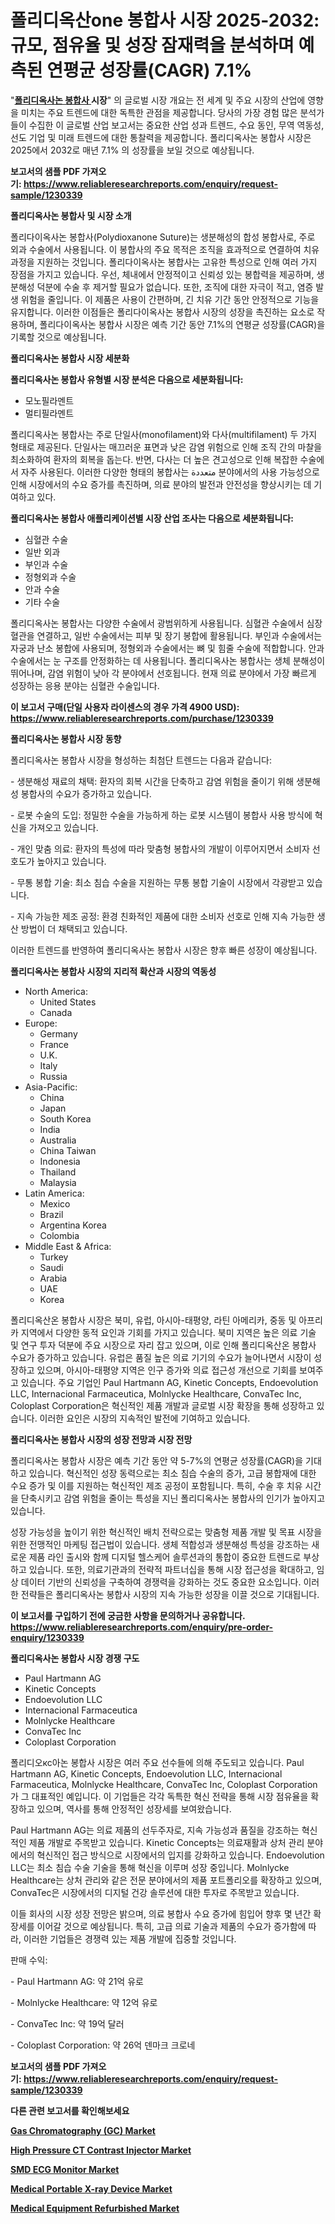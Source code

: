 <p><h1>폴리디옥산one 봉합사 시장 2025-2032: 규모, 점유율 및 성장 잠재력을 분석하며 예측된 연평균 성장률(CAGR) 7.1%</h1></p><p>"<strong><a href="https://www.reliableresearchreports.com/polydioxanone-suture-r1230339?utm_campaign=106&utm_medium=7&utm_source=Github&utm_content=ia&utm_term=15012025&utm_id=polydioxanone-suture">폴리디옥사논 봉합사&nbsp;</a></strong><strong>시장</strong>" 의 글로벌 시장 개요는 전 세계 및 주요 시장의 산업에 영향을 미치는 주요 트렌드에 대한 독특한 관점을 제공합니다. 당사의 가장 경험 많은 분석가들이 수집한 이 글로벌 산업 보고서는 중요한 산업 성과 트렌드, 수요 동인, 무역 역동성, 선도 기업 및 미래 트렌드에 대한 통찰력을 제공합니다. 폴리디옥사논 봉합사 시장은 2025에서 2032로 매년 7.1% 의 성장률을 보일 것으로 예상됩니다.&nbsp;</p>
<p><strong>보고서의 샘플 PDF 가져오기:&nbsp;<a href="https://www.reliableresearchreports.com/enquiry/request-sample/1230339?utm_campaign=106&utm_medium=7&utm_source=Github&utm_content=ia&utm_term=15012025&utm_id=polydioxanone-suture">https://www.reliableresearchreports.com/enquiry/request-sample/1230339</a></strong></p>
<p><strong>폴리디옥사논 봉합사 및 시장 소개</strong></p>
<p><p>폴리다이옥사논 봉합사(Polydioxanone Suture)는 생분해성의 합성 봉합사로, 주로 외과 수술에서 사용됩니다. 이 봉합사의 주요 목적은 조직을 효과적으로 연결하여 치유 과정을 지원하는 것입니다. 폴리다이옥사논 봉합사는 고유한 특성으로 인해 여러 가지 장점을 가지고 있습니다. 우선, 체내에서 안정적이고 신뢰성 있는 봉합력을 제공하며, 생분해성 덕분에 수술 후 제거할 필요가 없습니다. 또한, 조직에 대한 자극이 적고, 염증 발생 위험을 줄입니다. 이 제품은 사용이 간편하며, 긴 치유 기간 동안 안정적으로 기능을 유지합니다. 이러한 이점들은 폴리다이옥사논 봉합사 시장의 성장을 촉진하는 요소로 작용하며, 폴리다이옥사논 봉합사 시장은 예측 기간 동안 7.1%의 연평균 성장률(CAGR)을 기록할 것으로 예상됩니다.</p></p>
<p><strong>폴리디옥사논 봉합사 시장 세분화</strong></p>
<p><strong>폴리디옥사논 봉합사 유형별 시장 분석은 다음으로 세분화됩니다:</strong></p>
<p><ul><li>모노필라멘트</li><li>멀티필라멘트</li></ul></p>
<p><p>폴리디옥사논 봉합사는 주로 단일사(monofilament)와 다사(multifilament) 두 가지 형태로 제공된다. 단일사는 매끄러운 표면과 낮은 감염 위험으로 인해 조직 간의 마찰을 최소화하여 환자의 회복을 돕는다. 반면, 다사는 더 높은 견고성으로 인해 복잡한 수술에서 자주 사용된다. 이러한 다양한 형태의 봉합사는 متعددة 분야에서의 사용 가능성으로 인해 시장에서의 수요 증가를 촉진하며, 의료 분야의 발전과 안전성을 향상시키는 데 기여하고 있다.</p></p>
<p><strong>폴리디옥사논 봉합사 애플리케이션별 시장 산업 조사는 다음으로 세분화됩니다:</strong></p>
<p><ul><li>심혈관 수술</li><li>일반 외과</li><li>부인과 수술</li><li>정형외과 수술</li><li>안과 수술</li><li>기타 수술</li></ul></p>
<p><p>폴리디옥사논 봉합사는 다양한 수술에서 광범위하게 사용됩니다. 심혈관 수술에서 심장 혈관을 연결하고, 일반 수술에서는 피부 및 장기 봉합에 활용됩니다. 부인과 수술에서는 자궁과 난소 봉합에 사용되며, 정형외과 수술에서는 뼈 및 힘줄 수술에 적합합니다. 안과 수술에서는 눈 구조를 안정화하는 데 사용됩니다. 폴리디옥사논 봉합사는 생체 분해성이 뛰어나며, 감염 위험이 낮아 각 분야에서 선호됩니다. 현재 의료 분야에서 가장 빠르게 성장하는 응용 분야는 심혈관 수술입니다.</p></p>
<p><strong>이 보고서 구매(단일 사용자 라이센스의 경우 가격 4900 USD): <a href="https://www.reliableresearchreports.com/purchase/1230339?utm_campaign=106&utm_medium=7&utm_source=Github&utm_content=ia&utm_term=15012025&utm_id=polydioxanone-suture">https://www.reliableresearchreports.com/purchase/1230339</a></strong></p>
<p><strong>폴리디옥사논 봉합사 시장 동향</strong></p>
<p><p>폴리디옥사논 봉합사 시장을 형성하는 최첨단 트렌드는 다음과 같습니다:</p><p>- 생분해성 재료의 채택: 환자의 회복 시간을 단축하고 감염 위험을 줄이기 위해 생분해성 봉합사의 수요가 증가하고 있습니다.</p><p>- 로봇 수술의 도입: 정밀한 수술을 가능하게 하는 로봇 시스템이 봉합사 사용 방식에 혁신을 가져오고 있습니다.</p><p>- 개인 맞춤 의료: 환자의 특성에 따라 맞춤형 봉합사의 개발이 이루어지면서 소비자 선호도가 높아지고 있습니다.</p><p>- 무통 봉합 기술: 최소 침습 수술을 지원하는 무통 봉합 기술이 시장에서 각광받고 있습니다.</p><p>- 지속 가능한 제조 공정: 환경 친화적인 제품에 대한 소비자 선호로 인해 지속 가능한 생산 방법이 더 채택되고 있습니다.</p><p>이러한 트렌드를 반영하여 폴리디옥사논 봉합사 시장은 향후 빠른 성장이 예상됩니다.</p></p>
<p><strong>폴리디옥사논 봉합사 시장의 지리적 확산과 시장의 역동성</strong></p>
<p><ul>
    <li>
        North America:
        <ul>
            <li>United States</li>
            <li>Canada</li>
        </ul>
    </li>
    <li>
        Europe:
        <ul>
            <li>Germany</li>
            <li>France</li>
            <li>U.K.</li>
            <li>Italy</li>
            <li>Russia</li>
        </ul>
    </li>
    <li>
        Asia-Pacific:
        <ul>
            <li>China</li>
            <li>Japan</li>
            <li>South Korea</li>
            <li>India</li>
            <li>Australia</li>
            <li>China Taiwan</li>
            <li>Indonesia</li>
            <li>Thailand</li>
            <li>Malaysia</li>
        </ul>
    </li>
    <li>
        Latin America:
        <ul>
            <li>Mexico</li>
            <li>Brazil</li>
            <li>Argentina Korea</li>
            <li>Colombia</li>
        </ul>
    </li>
    <li>
        Middle East & Africa:
        <ul>
            <li>Turkey</li>
            <li>Saudi</li>
            <li>Arabia</li>
            <li>UAE</li>
            <li>Korea</li>
        </ul>
    </li>
    </ul></p>
<p><p>폴리디옥산온 봉합사 시장은 북미, 유럽, 아시아-태평양, 라틴 아메리카, 중동 및 아프리카 지역에서 다양한 동적 요인과 기회를 가지고 있습니다. 북미 지역은 높은 의료 기술 및 연구 투자 덕분에 주요 시장으로 자리 잡고 있으며, 이로 인해 폴리디옥산온 봉합사 수요가 증가하고 있습니다. 유럽은 품질 높은 의료 기기의 수요가 늘어나면서 시장이 성장하고 있으며, 아시아-태평양 지역은 인구 증가와 의료 접근성 개선으로 기회를 보여주고 있습니다. 주요 기업인 Paul Hartmann AG, Kinetic Concepts, Endoevolution LLC, Internacional Farmaceutica, Molnlycke Healthcare, ConvaTec Inc, Coloplast Corporation은 혁신적인 제품 개발과 글로벌 시장 확장을 통해 성장하고 있습니다. 이러한 요인은 시장의 지속적인 발전에 기여하고 있습니다.</p></p>
<p><strong>폴리디옥사논 봉합사 시장의 성장 전망과 시장 전망</strong></p>
<p><p>폴리디옥사논 봉합사 시장은 예측 기간 동안 약 5-7%의 연평균 성장률(CAGR)을 기대하고 있습니다. 혁신적인 성장 동력으로는 최소 침습 수술의 증가, 고급 봉합재에 대한 수요 증가 및 이를 지원하는 혁신적인 제조 공정이 포함됩니다. 특히, 수술 후 치유 시간을 단축시키고 감염 위험을 줄이는 특성을 지닌 폴리디옥사논 봉합사의 인기가 높아지고 있습니다.</p><p>성장 가능성을 높이기 위한 혁신적인 배치 전략으로는 맞춤형 제품 개발 및 목표 시장을 위한 전맹적인 마케팅 접근법이 있습니다. 생체 적합성과 생분해성 특성을 강조하는 새로운 제품 라인 출시와 함께 디지털 헬스케어 솔루션과의 통합이 중요한 트렌드로 부상하고 있습니다. 또한, 의료기관과의 전략적 파트너십을 통해 시장 접근성을 확대하고, 임상 데이터 기반의 신뢰성을 구축하여 경쟁력을 강화하는 것도 중요한 요소입니다. 이러한 전략들은 폴리디옥사논 봉합사 시장의 지속 가능한 성장을 이끌 것으로 기대됩니다.</p></p>
<p><strong>이 보고서를 구입하기 전에 궁금한 사항을 문의하거나 공유합니다. <a href="https://www.reliableresearchreports.com/enquiry/pre-order-enquiry/1230339?utm_campaign=106&utm_medium=7&utm_source=Github&utm_content=ia&utm_term=15012025&utm_id=polydioxanone-suture">https://www.reliableresearchreports.com/enquiry/pre-order-enquiry/1230339</a></strong></p>
<p><strong>폴리디옥사논 봉합사 시장 경쟁 구도</strong></p>
<p><ul><li>Paul Hartmann AG</li><li>Kinetic Concepts</li><li>Endoevolution LLC</li><li>Internacional Farmaceutica</li><li>Molnlycke Healthcare</li><li>ConvaTec Inc</li><li>Coloplast Corporation</li></ul></p>
<p><p>폴리디오кс아논 봉합사 시장은 여러 주요 선수들에 의해 주도되고 있습니다. Paul Hartmann AG, Kinetic Concepts, Endoevolution LLC, Internacional Farmaceutica, Molnlycke Healthcare, ConvaTec Inc, Coloplast Corporation가 그 대표적인 예입니다. 이 기업들은 각각 독특한 혁신 전략을 통해 시장 점유율을 확장하고 있으며, 역사를 통해 안정적인 성장세를 보여왔습니다.</p><p>Paul Hartmann AG는 의료 제품의 선두주자로, 지속 가능성과 품질을 강조하는 혁신적인 제품 개발로 주목받고 있습니다. Kinetic Concepts는 의료재활과 상처 관리 분야에서의 혁신적인 접근 방식으로 시장에서의 입지를 강화하고 있습니다. Endoevolution LLC는 최소 침습 수술 기술을 통해 혁신을 이루며 성장 중입니다. Molnlycke Healthcare는 상처 관리와 같은 전문 분야에서의 제품 포트폴리오를 확장하고 있으며, ConvaTec은 시장에서의 디지털 건강 솔루션에 대한 투자로 주목받고 있습니다.</p><p>이들 회사의 시장 성장 전망은 밝으며, 의료 봉합사 수요 증가에 힘입어 향후 몇 년간 확장세를 이어갈 것으로 예상됩니다. 특히, 고급 의료 기술과 제품의 수요가 증가함에 따라, 이러한 기업들은 경쟁력 있는 제품 개발에 집중할 것입니다.</p><p>판매 수익:</p><p>- Paul Hartmann AG: 약 21억 유로</p><p>- Molnlycke Healthcare: 약 12억 유로</p><p>- ConvaTec Inc: 약 19억 달러</p><p>- Coloplast Corporation: 약 26억 덴마크 크로네</p></p>
<p><strong>보고서의 샘플 PDF 가져오기:&nbsp;<a href="https://www.reliableresearchreports.com/enquiry/request-sample/1230339?utm_campaign=106&utm_medium=7&utm_source=Github&utm_content=ia&utm_term=15012025&utm_id=polydioxanone-suture">https://www.reliableresearchreports.com/enquiry/request-sample/1230339</a></strong></p>
<p><strong></strong></p>
<p><strong></strong></p>
<p><strong></strong></p>
<p><strong></strong></p>
<p><strong>다른 관련 보고서를 확인해보세요</strong></p>
<p><strong><p><a href="https://github.com/DixieGrimes/Market-Research-Report-List-1/blob/main/gas-chromatography-gc-market.md?utm_campaign=106&utm_medium=7&utm_source=Github&utm_content=ia&utm_term=15012025&utm_id=polydioxanone-suture">Gas Chromatography (GC) Market</a></p><p><a href="https://github.com/ParvinKhatun77/Market-Research-Report-List-1/blob/main/high-pressure-ct-contrast-injector-market.md?utm_campaign=106&utm_medium=7&utm_source=Github&utm_content=ia&utm_term=15012025&utm_id=polydioxanone-suture">High Pressure CT Contrast Injector Market</a></p><p><a href="https://github.com/abbislposival/Market-Research-Report-List-1/blob/main/smd-ecg-monitor-market.md?utm_campaign=106&utm_medium=7&utm_source=Github&utm_content=ia&utm_term=15012025&utm_id=polydioxanone-suture">SMD ECG Monitor Market</a></p><p><a href="https://github.com/nathandecarvalho/Market-Research-Report-List-5/blob/main/medical-portable-x-ray-device-market.md?utm_campaign=106&utm_medium=7&utm_source=Github&utm_content=ia&utm_term=15012025&utm_id=polydioxanone-suture">Medical Portable X-ray Device Market</a></p><p><a href="https://github.com/stephaniwo144/Market-Research-Report-List-1/blob/main/medical-equipment-refurbished-market.md?utm_campaign=106&utm_medium=7&utm_source=Github&utm_content=ia&utm_term=15012025&utm_id=polydioxanone-suture">Medical Equipment Refurbished Market</a></p></strong></p>
<p></p>